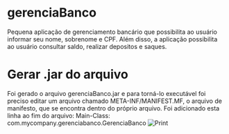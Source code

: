# gerenciaBanco
Pequena aplicação de gerenciamento bancário que possibilita ao usuário informar seu nome, sobrenome e CPF. Além disso, a aplicação possibilita ao usuário consultar saldo, realizar depositos e saques.
# Gerar .jar do arquivo
Foi gerado o arquivo gerenciaBanco.jar e para torná-lo executável foi preciso editar um arquivo chamado META-INF/MANIFEST.MF, o arquivo de manifesto, que se encontra dentro do próprio arquivo.
Foi adicionado esta linha ao fim do arquivo: Main-Class: com.mycompany.gerenciabanco.GerenciaBanco
![Print](https://github.com/CleitonAssis/gerenciaBanco/assets/87096339/b259930f-e687-4da9-b11c-1dd3628fa63e)

